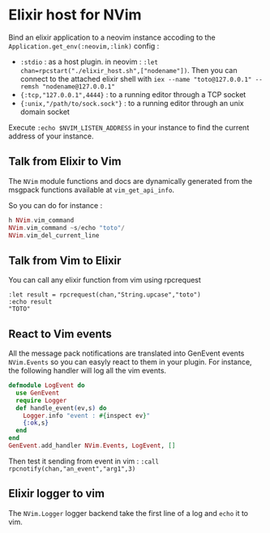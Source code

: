 Elixir host for NVim
======================

Bind an elixir application to a neovim instance accoding to the `Application.get_env(:neovim,:link)` config :

- `:stdio` : as a host plugin.  in neovim : `:let chan=rpcstart("./elixir_host.sh",["nodename"])`. Then you
  can connect to the attached elixir shell with `iex --name "toto@127.0.0.1" --remsh "nodename@127.0.0.1"`
- `{:tcp,"127.0.0.1",4444}` : to a running editor through a TCP socket
- `{:unix,"/path/to/sock.sock"}` : to a running editor through an unix domain socket

Execute `:echo $NVIM_LISTEN_ADDRESS` in your instance to find the current address of your instance.

## Talk from Elixir to Vim ##

The `NVim` module functions and docs are dynamically generated from the
msgpack functions available at `vim_get_api_info`.

So you can do for instance : 

```elixir
h NVim.vim_command
NVim.vim_command ~s/echo "toto"/
NVim.vim_del_current_line
```

## Talk from Vim to Elixir ##

You can call any elixir function from vim using rpcrequest 

```
:let result = rpcrequest(chan,"String.upcase","toto")
:echo result
"TOTO"
```

## React to Vim events ##

All the message pack notifications are translated into GenEvent events
`NVim.Events` so you can easyly react to them in your plugin. For instance,
the following handler will log all the vim events.

```elixir
defmodule LogEvent do 
  use GenEvent
  require Logger
  def handle_event(ev,s) do
    Logger.info "event : #{inspect ev}"
    {:ok,s}
  end
end
GenEvent.add_handler NVim.Events, LogEvent, []
```

Then test it sending from event in vim : `:call rpcnotify(chan,"an_event","arg1",3)`

## Elixir logger to vim ##

The `NVim.Logger` logger backend take the first line of a log and `echo` it
to vim.
